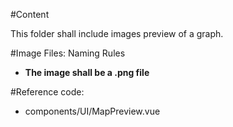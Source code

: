 #Content

This folder shall include images preview of a graph.

#Image Files:  Naming Rules

* **The image shall be a .png file**

#Reference code:

* components/UI/MapPreview.vue




